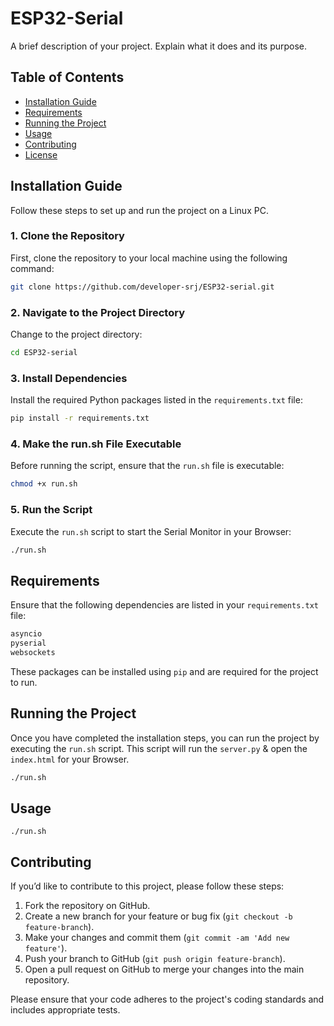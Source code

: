# ESP32-Serial

A brief description of your project. Explain what it does and its purpose.

## Table of Contents

- [Installation Guide](#installation-guide)
- [Requirements](#requirements)
- [Running the Project](#running-the-project)
- [Usage](#usage)
- [Contributing](#contributing)
- [License](#license)

## Installation Guide

Follow these steps to set up and run the project on a Linux PC.

### 1. Clone the Repository

First, clone the repository to your local machine using the following command:

```bash
git clone https://github.com/developer-srj/ESP32-serial.git
```

### 2. Navigate to the Project Directory

Change to the project directory:

```bash
cd ESP32-serial
```

### 3. Install Dependencies

Install the required Python packages listed in the `requirements.txt` file:

```bash
pip install -r requirements.txt
```

### 4. Make the run.sh File Executable

Before running the script, ensure that the `run.sh` file is executable:

```bash
chmod +x run.sh
```

### 5. Run the Script

Execute the `run.sh` script to start the Serial Monitor in your Browser:

```bash
./run.sh
```

## Requirements

Ensure that the following dependencies are listed in your `requirements.txt` file:

```python
asyncio
pyserial
websockets
```
These packages can be installed using `pip` and are required for the project to run.


## Running the Project

Once you have completed the installation steps, you can run the project by executing the `run.sh` script. This script will run the `server.py` & open the `index.html` for your Browser.

```bash
./run.sh
```
## Usage

```
./run.sh
```

## Contributing

If you’d like to contribute to this project, please follow these steps:

1. Fork the repository on GitHub.
2. Create a new branch for your feature or bug fix (`git checkout -b feature-branch`).
3. Make your changes and commit them (`git commit -am 'Add new feature'`).
4. Push your branch to GitHub (`git push origin feature-branch`).
5. Open a pull request on GitHub to merge your changes into the main repository.


Please ensure that your code adheres to the project's coding standards and includes appropriate tests.








